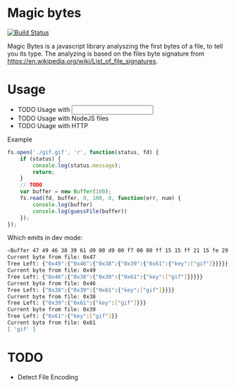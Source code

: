 # Magic bytes

[![Build Status](https://travis-ci.org/LarsKoelpin/magic-bytes.svg?branch=master)](https://travis-ci.org/LarsKoelpin/magic-bytes)


Magic Bytes is a javascript library analyszing the first bytes of a file, to tell you its type. The analyzing
is based on the files byte signature from https://en.wikipedia.org/wiki/List_of_file_signatures.

# Usage
* TODO Usage with <input />
* TODO Usage with NodeJS files
* TODO Usage with HTTP

Example
```javascript
fs.open('./gif.gif', 'r', function(status, fd) {
    if (status) {
        console.log(status.message);
        return;
    }
    // TODO
    var buffer = new Buffer(100);
    fs.read(fd, buffer, 0, 100, 0, function(err, num) {
        console.log(buffer)
        console.log(guessFile(buffer))
    });
});
```

Which emits in dev mode:
```bash
<Buffer 47 49 46 38 39 61 d9 00 d9 00 f7 00 00 ff 15 15 ff 21 15 fe 29 15 fe 2f 15 fd 34 15 fd 38 15 fc 3c 15 fc 40 15 fb 43 14 fb 47 14 fa 4a 14 fa 4c 14 f9 ... >
Current byte from file: 0x47
Tree Left: {"0x49":{"0x46":{"0x38":{"0x39":{"0x61":{"key":["gif"]}}}}},"key":["mpeg"]}
Current byte from file: 0x49
Tree Left: {"0x46":{"0x38":{"0x39":{"0x61":{"key":["gif"]}}}}}
Current byte from file: 0x46
Tree Left: {"0x38":{"0x39":{"0x61":{"key":["gif"]}}}}
Current byte from file: 0x38
Tree Left: {"0x39":{"0x61":{"key":["gif"]}}}
Current byte from file: 0x39
Tree Left: {"0x61":{"key":["gif"]}}
Current byte from file: 0x61
[ 'gif' ]
```


# TODO
* Detect File Encoding
